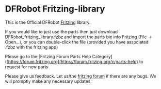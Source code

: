 # DFRobot Fritzing-library

This is the Official DFRobot [Fritzing](http://fritzing.org/) library.

If you would like to just use the parts then just download DFRobot_fritzing_library.fzbz and import the parts bin 
into Fritzing (File -> Open...), or you can double-click the file (provided you have associated .fzbz with the fritzing app)

Please go to the [Fritzing Forum Parts Help Category]([https://forum.fritzing.org](https://forum.fritzing.org/c/parts-help) to request for new parts

Please give us feedback. Let us/the [fritzing forum](https://forum.fritzing.org) if there are any bugs. We will promptly make any necessary updates.
